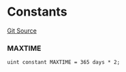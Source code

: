 # Constants
[Git Source](https://github.com/GMX-Blueberry-Club/puppet-contracts/blob/2183e6f52c6ba1495da1bef62e515f52d5da1868/src/token/VotingEscrow.sol)

### MAXTIME

```solidity
uint constant MAXTIME = 365 days * 2;
```

